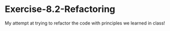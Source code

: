 # Exercise-8.2-Refactoring
My attempt at trying to refactor the code with principles we learned in class!